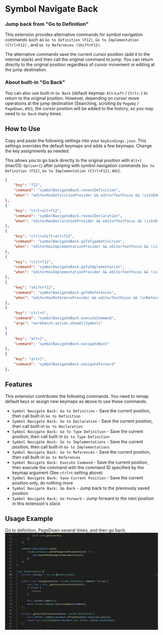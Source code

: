 # Symbol Navigate Back

### Jump back from "Go to Definition"

This extension provides alternative commands for symbol navigation commands such as `Go to Definition (F12)`, `Go to Implementation (Ctrl+F12)` , and `Go to References (Shift+F12)`.

The alternative commands save the current cursor position (add it to the internal stack) and then call the original command to jump. You can return directly to the original position regardless of cursor movement or editing at the jump destination.

### About built-in "Go Back"
You can also use built-in `Go Back` (default keymap: `Alt+Left` / `Ctrl+-`) to return to the original position. However, depending on cursor move operations at the jump destination (Searching, scrolling by `PageUp` / `PageDown`, etc), the cursor position will be added to the history, so you may need to `Go Back` many times.

## How to Use
Copy and paste the following settings into your `keybindings.json`. This settings overrides the default keymaps and adds a few keymaps. Change the key assignments as needed.

This allows you to go back directly to the original position with `Alt+[` (macOS: `Option+[`) after jumping with symbol navigation commands (`Go to Definition (F12)`, `Go to Implementation (Ctrl+F12)`, etc).
``` json
{
	"key": "f12",
	"command": "symbolNavigateBack.revealDefinition",
	"when": "editorHasDefinitionProvider && editorTextFocus && !isInEmbeddedEditor"
},
{
	"key": "ctrl+alt+f12",
	"command": "symbolNavigateBack.revealDeclaration",
	"when": "editorHasDeclarationProvider && editorTextFocus && !isInEmbeddedEditor"
},
{
	"key": "ctrl+shift+alt+f12",
	"command": "symbolNavigateBack.goToTypeDefinition",
	"when": "editorHasImplementationProvider && editorTextFocus && !isInEmbeddedEditor"
},
{
	"key": "ctrl+f12",
	"command": "symbolNavigateBack.goToImplementation",
	"when": "editorHasImplementationProvider && editorTextFocus && !isInEmbeddedEditor"
},
{
	"key": "shift+f12",
	"command": "symbolNavigateBack.goToReferences",
	"when": "editorHasReferenceProvider && editorTextFocus && !inReferenceSearchEditor && !isInEmbeddedEditor"
},
{
	"key": "ctrl+t",
	"command": "symbolNavigateBack.executeCommand",
	"args": "workbench.action.showAllSymbols"
}
{
	"key": "alt+[",
	"command": "symbolNavigateBack.navigateBack"
},
{
	"key": "alt+]",
	"command": "symbolNavigateBack.navigateForward"
},
```

## Features
This extension contributes the following commands. You need to remap default keys or assign new keymaps as above to use these commands.
- `Symbol Navigate Back: Go to Definition` - Save the current position, then call built-in `Go to Definition`
- `Symbol Navigate Back: Go to Declaration`  - Save the current position, then call built-in `Go to Declaration`
- `Symbol Navigate Back: Go to Type Definition`  - Save the current position, then call built-in `Go to Type Definition`
- `Symbol Navigate Back: Go to Implementations`  - Save the current position, then  call built-in `Go to Implementations`
- `Symbol Navigate Back: Go to References`  - Save the current position, then call built-in `Go to References`
- `Symbol Navigate Back: Execute Command`  - Save the current position, then execute the command with the command ID specified by the keymap argument (See `ctrl+t` setting above)
- `Symbol Navigate Back: Save Current Position`  - Save the current position only, do nothing more
- `Symbol Navigate Back: Go Back`  - Jump back to the previously saved position
- `Symbol Navigate Back: Go Forward`  - Jump forward to the next position in this extension's stack

## Usage Example
Go to definition, PageDown several times, and then go back:
![Go to definition, PageDown several times, and then go back](symbol-navigate-back.gif)


